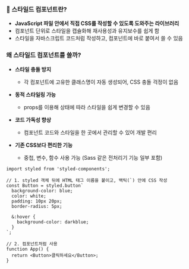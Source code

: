 
### 🔷 스타일드 컴포넌트란?

- **JavaScript 파일 안에서 직접 CSS를 작성할 수 있도록 도와주는 라이브러리**
- 컴포넌트 단위로 스타일을 캡슐화해 재사용성과 유지보수를 쉽게 함
- 스타일을 자바스크립트 코드처럼 작성하고, 컴포넌트에 바로 붙여서 쓸 수 있음

### 왜 스타일드 컴포넌트를 쓸까?

- **스타일 충돌 방지**
    - 각 컴포넌트에 고유한 클래스명이 자동 생성되어, CSS 충돌 걱정이 없음
        
- **동적 스타일링 가능**
    - props를 이용해 상태에 따라 스타일을 쉽게 변경할 수 있음
        
- **코드 가독성 향상**
    - 컴포넌트 코드와 스타일을 한 곳에서 관리할 수 있어 개발 편리
        
- **기존 CSS보다 편리한 기능**
    - 중첩, 변수, 함수 사용 가능 (Sass 같은 전처리기 기능 일부 포함)

```
import styled from 'styled-components';

// 1. styled 객체 뒤에 HTML 태그 이름을 붙이고, 백틱(`) 안에 CSS 작성
const Button = styled.button`
  background-color: blue;
  color: white;
  padding: 10px 20px;
  border-radius: 5px;

  &:hover {
    background-color: darkblue;
  }
`;

// 2. 컴포넌트처럼 사용
function App() {
  return <Button>클릭하세요</Button>;
}

```